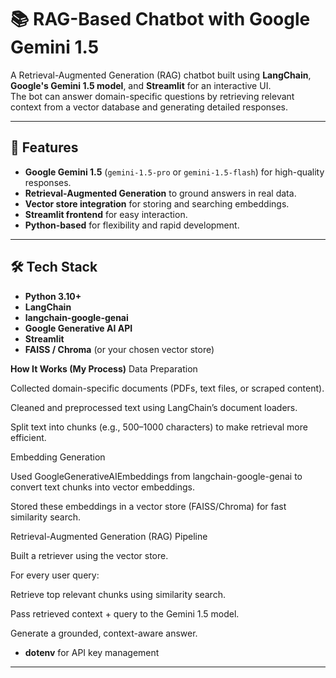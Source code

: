# 📚 RAG-Based Chatbot with Google Gemini 1.5

A Retrieval-Augmented Generation (RAG) chatbot built using **LangChain**, **Google's Gemini 1.5 model**, and **Streamlit** for an interactive UI.  
The bot can answer domain-specific questions by retrieving relevant context from a vector database and generating detailed responses.

---

## 🚀 Features
- **Google Gemini 1.5** (`gemini-1.5-pro` or `gemini-1.5-flash`) for high-quality responses.
- **Retrieval-Augmented Generation** to ground answers in real data.
- **Vector store integration** for storing and searching embeddings.
- **Streamlit frontend** for easy interaction.
- **Python-based** for flexibility and rapid development.

---

## 🛠️ Tech Stack
- **Python 3.10+**
- **LangChain**
- **langchain-google-genai**
- **Google Generative AI API**
- **Streamlit**
- **FAISS / Chroma** (or your chosen vector store)

**How It Works (My Process)**
Data Preparation

Collected domain-specific documents (PDFs, text files, or scraped content).

Cleaned and preprocessed text using LangChain’s document loaders.

Split text into chunks (e.g., 500–1000 characters) to make retrieval more efficient.

Embedding Generation

Used GoogleGenerativeAIEmbeddings from langchain-google-genai to convert text chunks into vector embeddings.

Stored these embeddings in a vector store (FAISS/Chroma) for fast similarity search.

Retrieval-Augmented Generation (RAG) Pipeline

Built a retriever using the vector store.

For every user query:

Retrieve top relevant chunks using similarity search.

Pass retrieved context + query to the Gemini 1.5 model.

Generate a grounded, context-aware answer.
- **dotenv** for API key management

---
